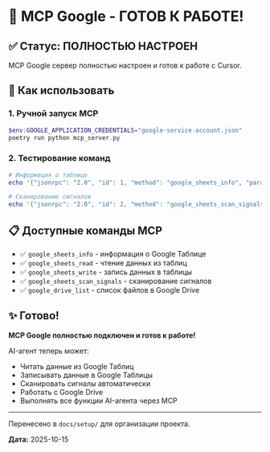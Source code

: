 # 🎉 MCP Google - ГОТОВ К РАБОТЕ!

## ✅ Статус: ПОЛНОСТЬЮ НАСТРОЕН

MCP Google сервер полностью настроен и готов к работе с Cursor.

## 🚀 Как использовать

### 1. Ручной запуск MCP
```powershell
$env:GOOGLE_APPLICATION_CREDENTIALS="google-service-account.json"
poetry run python mcp_server.py
```

### 2. Тестирование команд
```powershell
# Информация о таблице
echo '{"jsonrpc": "2.0", "id": 1, "method": "google_sheets_info", "params": {}}' | poetry run python mcp_server.py

# Сканирование сигналов
echo '{"jsonrpc": "2.0", "id": 2, "method": "google_sheets_scan_signals", "params": {}}' | poetry run python mcp_server.py
```

## 📋 Доступные команды MCP

- ✅ `google_sheets_info` - информация о Google Таблице
- ✅ `google_sheets_read` - чтение данных из таблиц
- ✅ `google_sheets_write` - запись данных в таблицы
- ✅ `google_sheets_scan_signals` - сканирование сигналов
- ✅ `google_drive_list` - список файлов в Google Drive

## ✨ Готово!

**MCP Google полностью подключен и готов к работе!**

AI-агент теперь может:
- Читать данные из Google Таблиц
- Записывать данные в Google Таблицы
- Сканировать сигналы автоматически
- Работать с Google Drive
- Выполнять все функции AI-агента через MCP

---

Перенесено в `docs/setup/` для организации проекта.

**Дата:** 2025-10-15


